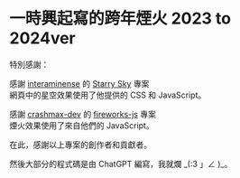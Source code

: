 # 一時興起寫的跨年煙火 2023 to 2024ver

特別感謝：

感謝 [interaminense](https://github.com/interaminense) 的 [Starry Sky](https://github.com/interaminense/starry-sky) 專案<br>
網頁中的星空效果使用了他提供的 CSS 和 JavaScript。

感謝 [crashmax-dev](https://github.com/crashmax-dev) 的 [fireworks-js](https://github.com/crashmax-dev/fireworks-js) 專案<br>
煙火效果使用了來自他們的 JavaScript。

在此，感謝以上專案的創作者和貢獻者。

然後大部分的程式碼是由 ChatGPT 編寫，我就爛 \_(:3 」∠ )\_。
